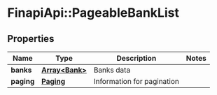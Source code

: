 # FinapiApi::PageableBankList

## Properties
Name | Type | Description | Notes
------------ | ------------- | ------------- | -------------
**banks** | [**Array&lt;Bank&gt;**](Bank.md) | Banks data | 
**paging** | [**Paging**](Paging.md) | Information for pagination | 


